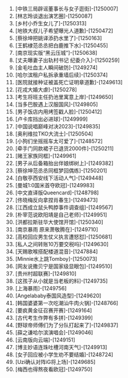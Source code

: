 
1. [中铁三局辟谣董事长与女子逛街]-[1250007]
1. [林志玲谈退出演艺圈]-[1250087]
1. [乡村小乔生女儿了]-[1250313]
1. [地铁大叔儿子希望曝光人道歉]-[1250472]
1. [蔡徐坤把姚译添扔水里了]-[1250163]
1. [王鹤棣范丞丞把白鹿推下水]-[1250455]
1. [南京现实版“黑云压城”]-[1250638]
1. [丈夫曝妻子出轨村书记 纪委介入]-[1250259]
1. [金毛吐血主人瞬间破防]-[1249274]
1. [哈尔滨租户私拆承重墙后续]-[1250374]
1. [医院就接种证被盖死亡证明章道歉]-[1249613]
1. [花戎大婚大虐]-[1250278]
1. [考生将班主任扔池里寓意上岸]-[1249650]
1. [当多巴胺遇上汉服国风]-[1249805]
1. [男子饭店内用烤签戳人脸]-[1250412]
1. [卢卡库挡出必进球]-[1249999]
1. [中国说唱巅峰对决2023]-[1249835]
1. [奥利维拉TKO大流士]-[1250504]
1. [小狗们坐摇摇车太可爱了]-[1248572]
1. [牵手门同款裙子已退货2000件]-[1250211]
1. [赌王家族同框]-[1249961]
1. [男子从后备箱抬出伴娘绑树上]-[1249382]
1. [蔡徐坤范丞丞同框梦回偶练]-[1250201]
1. [白敬亭西安线下活动人气]-[1249448]
1. [曼城1:0国米首夺欧冠]-[1249983]
1. [中文直译版Queencard]-[1248798]
1. [佟晓梅反向拿捏肖春生]-[1249473]
1. [江西成立鼠头鸭脖事件调查组]-[1249567]
1. [朴宰范说欧阳靖是自己老师]-[1249951]
1. [洪都拉斯驻华大使馆开馆]-[1250340]
1. [南京暴雨 原来萧敬腾在]-[1249710]
1. [高校回应男生仗义执言遭怒怼]-[1250681]
1. [私人之间转账10万要交税吗]-[1249630]
1. [天赐歌喉搭配楼道混音]-[1247884]
1. [Minnie水上跳Tomboy]-[1250073]
1. [网友说撒贝宁是国家级显眼包]-[1249510]
1. [贵州村超联赛]-[1249810]
1. [这孩子从小就是当老板的料]-[1249735]
1. [上海暴雨]-[1249756]
1. [Angelababy泰国风造型]-[1249620]
1. [韩国婆婆第一次吃潮汕牛肉火锅]-[1248766]
1. [要疯黄金征召赛开赛]-[1249164]
1. [古代考生作弊有多拼]-[1249399]
1. [野球帝师傅们为了分队打起来了]-[1249837]
1. [薛之谦哈尔滨演唱会]-[1249046]
1. [云南版向云端]-[1249151]
1. [博主妙语连珠吐槽河南天气]-[1249913]
1. [女子回应被小学生劝不要结婚]-[1248724]
1. [Uzi确认对阵iG将上场]-[1249685]
1. [梅西也得熬夜看欧冠]-[1249750]